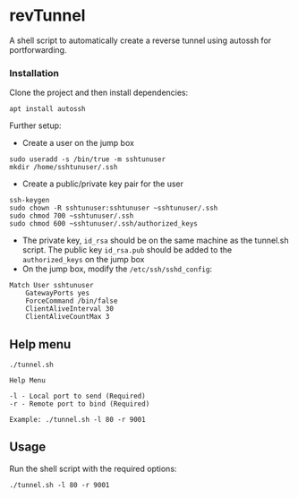 # revTunnel
A shell script to automatically create a reverse tunnel using autossh for portforwarding.

### Installation

Clone the project and then install dependencies:
```
apt install autossh
```  

Further setup:
* Create a user on the jump box 
```
sudo useradd -s /bin/true -m sshtunuser
mkdir /home/sshtunuser/.ssh
```

* Create a public/private key pair for the user
```
ssh-keygen
sudo chown -R sshtunuser:sshtunuser ~sshtunuser/.ssh
sudo chmod 700 ~sshtunuser/.ssh
sudo chmod 600 ~sshtunuser/.ssh/authorized_keys
```

* The private key, `id_rsa` should be on the same machine as the tunnel.sh script. The public key `id_rsa.pub` should be added to the `authorized_keys` on the jump box
* On the jump box, modify the `/etc/ssh/sshd_config`:
```
Match User sshtunuser
	GatewayPorts yes
	ForceCommand /bin/false
	ClientAliveInterval 30
	ClientAliveCountMax 3
```

## Help menu
```
./tunnel.sh

Help Menu

-l - Local port to send (Required)
-r - Remote port to bind (Required)

Example: ./tunnel.sh -l 80 -r 9001
```

## Usage

Run the shell script with the required options:
```
./tunnel.sh -l 80 -r 9001
```
